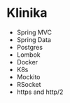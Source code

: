 # Klinika
 
* Spring MVC
* Spring Data
* Postgres
* Lombok
* Docker
* K8s
* Mockito
* RSocket
* https and http/2
